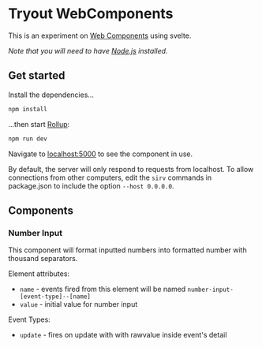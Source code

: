 # Tryout WebComponents

This is an experiment on [Web Components](https://developer.mozilla.org/en-US/docs/Web/Web_Components) using svelte.

*Note that you will need to have [Node.js](https://nodejs.org) installed.*


## Get started

Install the dependencies...

```bash
npm install
```

...then start [Rollup](https://rollupjs.org):

```bash
npm run dev
```

Navigate to [localhost:5000](http://localhost:5000) to see the component in use.

By default, the server will only respond to requests from localhost. To allow connections from other computers, edit the `sirv` commands in package.json to include the option `--host 0.0.0.0`.

## Components

### Number Input

This component will format inputted numbers into formatted number with thousand separators.

Element attributes:
- `name` - events fired from this element will be named `number-input-[event-type]--[name]`
- `value` - initial value for number input

Event Types:
- `update` - fires on update with with rawvalue inside event's detail